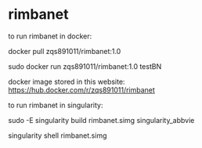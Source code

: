# rimbanet

to run rimbanet in docker: 

docker pull zqs891011/rimbanet:1.0

sudo docker run zqs891011/rimbanet:1.0 testBN

docker image stored in this website:
https://hub.docker.com/r/zqs891011/rimbanet


to run rimbanet in singularity: 

sudo -E singularity build rimbanet.simg singularity_abbvie

singularity shell rimbanet.simg
